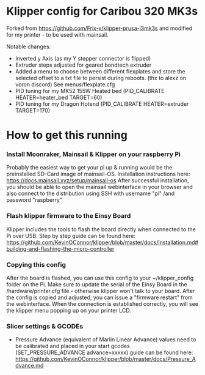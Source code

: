 
# Klipper config for Caribou 320 MK3s

Forked from https://github.com/Frix-x/klipper-prusa-i3mk3s and modified for my printer - to be used with mainsail.

Notable changes:
- Inverted y Axis (as my Y stepper connector is flipped)
- Extruder steps adjusted for geared bondtech extruder
- Added a menu to choose between different flexplates and store the selected offset to a txt file to persist during reboots. (thx to alexz on voron discord) See menus/flexplate.cfg
- PID tuning for my MK52 155W Heated bed (PID_CALIBRATE HEATER=heater_bed TARGET=60)
- PID tuning for my Dragon Hotend (PID_CALIBRATE HEATER=extruder TARGET=170)


# How to get this running


### Install Moonraker, Mainsail & Klipper on your raspberry Pi
Probably the easiest way to get your pi up & running would be the preinstalled SD-Card image of mainsail-OS. Installation instructions here: 
https://docs.mainsail.xyz/setup/mainsail-os
After successful installation, you should be able to open the mainsail webinterface in your browser and also connect to the distribution using SSH with username "pi" /and password "raspberry"

### Flash klipper firmware to the Einsy Board
Klipper includes the tools to flash the board directly when connected to the Pi over USB.
Step by step guide can be found here:
https://github.com/KevinOConnor/klipper/blob/master/docs/Installation.md#building-and-flashing-the-micro-controller

### Copying this config
After the board is flashed, you can use this config to your ~/klipper_config folder on the Pi.
Make sure to update the serial of the Einsy Board in the /hardware/printer.cfg file - otherwise klipper won't talk to your board.
After the config is copied and adjusted, you can issue a "firmware restart" from the webinterface. When the connection is established correctly, you will see the klipper menu popping up on your printer LCD.

### Slicer settings & GCODEs
- Pressure Advance (equivalent of Marlin Linear Advance) values need to be calibrated and placed in your start gcodes (SET_PRESSURE_ADVANCE advance=xxxxx) guide can be found here:
https://github.com/KevinOConnor/klipper/blob/master/docs/Pressure_Advance.md
